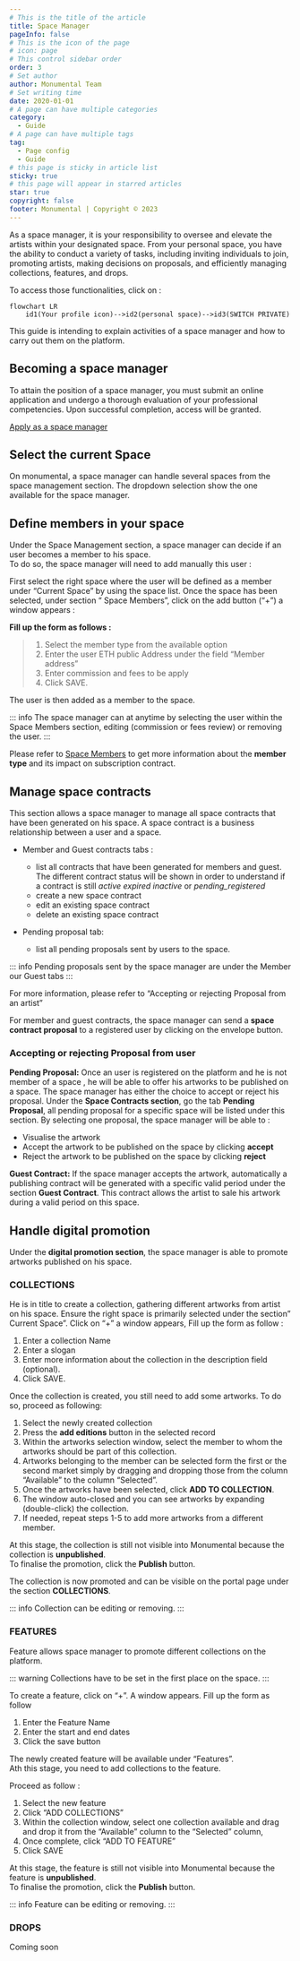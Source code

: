 ```yaml
---
# This is the title of the article
title: Space Manager
pageInfo: false
# This is the icon of the page
# icon: page
# This control sidebar order
order: 3
# Set author
author: Monumental Team     
# Set writing time
date: 2020-01-01
# A page can have multiple categories
category:
  - Guide
# A page can have multiple tags
tag:
  - Page config
  - Guide
# this page is sticky in article list
sticky: true
# this page will appear in starred articles
star: true
copyright: false
footer: Monumental | Copyright © 2023
---
```

As a space manager, it is your responsibility to oversee and elevate the artists within your designated space. From your personal space, you have the ability to conduct a variety of tasks, including inviting individuals to join, promoting artists, making decisions on proposals, and efficiently managing collections, features, and drops.

To access those functionalities, click on :


```mermaid
flowchart LR
    id1(Your profile icon)-->id2(personal space)-->id3(SWITCH PRIVATE)
```

This guide is intending to explain activities of a space manager and how to carry out them on the platform.

## Becoming a space manager

To attain the position of a space manager, you must submit an online application and undergo a thorough evaluation of your professional competencies. Upon successful completion, access will be granted.

[Apply as a space manager](https://monumental.app/apply/manager)

## Select the current Space

On monumental, a space manager can handle several spaces from the space management section.
The dropdown selection show the one available for the space manager.

## Define members in your space

Under the Space Management section, a space manager can decide if an user becomes a member to his space. <br>
To do so, the space manager will need to add manually this user :

First select the right space where the user will be defined as a member under “Current Space” by using the space list.
Once the space has been selected, under section “ Space Members”, click on the add button (“+”) a window appears :

**Fill up the form as follows :**

> 1. Select the member type from the available option
> 2. Enter the user ETH public Address under the field “Member address”
> 3. Enter commission and fees to be apply
> 4. Click SAVE. 

The user is then added as a member to the space.

::: info
The space manager can at anytime by selecting the user within the Space Members section, editing (commission or fees review) or removing the user.
::: 


Please refer to [Space Members](/started/space.md#space-members) to get more information about the **member type** and its impact on subscription contract.


## Manage space contracts

This section allows a space manager to manage all space contracts that have been generated on his space.
A space contract is a business relationship between a user and a space.

- Member and Guest contracts tabs : 
    - list all contracts that have been generated for members and guest. 
      The different contract status will be shown in order to understand if a contract is still _active_  _expired_ _inactive_ or _pending_registered_
    - create a new space contract
    - edit an existing space contract
    - delete an existing space contract

- Pending proposal tab: 
    - list all pending proposals sent by users to the space.

::: info
Pending proposals sent by the space manager are under the Member our Guest tabs
:::
    
For more information, please refer to “Accepting or rejecting Proposal from an artist”

For member and guest contracts, the space manager can send a **space contract proposal** to a registered user by clicking on the envelope button.

### Accepting or rejecting Proposal from user

**Pending Proposal:**
Once an user is registered on the platform and he is not member of a space , he will be able to offer his artworks to be published on a space. The space manager has either the choice to accept or reject his proposal.
Under the **Space Contracts section**, go the tab **Pending Proposal**, all pending proposal for a specific space will be listed under this section.
By selecting one proposal, the space manager will be able to :
-	Visualise the artwork
-	Accept the artwork to be published on the space by clicking **accept**
-	Reject the artwork to be published on the space by clicking **reject**

**Guest Contract:**
If the space manager accepts the artwork, automatically a publishing contract will be generated with a specific valid period under the section **Guest Contract**. 
This contract allows the artist to sale his artwork during a valid period on this space.

## Handle digital promotion
Under the **digital promotion section**, the space manager is able to promote artworks published on his space. 

### COLLECTIONS
He is in title to create a collection, gathering different artworks from artist on his space.
Ensure the right space is primarily selected under the section” Current Space”.
Click on “+” a window appears, 
Fill up the form as follow :
1. Enter a collection Name
2. Enter a slogan
3. Enter more information about the collection in the description field (optional).
4. Click SAVE. 

Once the collection is created, you still need to add some artworks. To do so, proceed as following:
 
1. Select the newly created collection 
2. Press the **add editions** button in the selected record
3. Within the artworks selection window, select the member to whom the artworks should be part of this collection. 
4. Artworks belonging to the member can be selected form the first or the second market simply by dragging and dropping those from the column “Available” to the column “Selected”. 
5. Once the artworks have been selected, click **ADD TO COLLECTION**.
6. The window auto-closed and you can see artworks by expanding (double-click) the collection.
6. If needed, repeat steps 1-5 to add more artworks from a different member.

At this stage, the collection is still not visible into Monumental because the collection is **unpublished**.<br>
To finalise the promotion, click the **Publish** button.

The collection is now promoted and can be visible on the portal page under the section **COLLECTIONS**.

::: info
Collection can be editing or removing.
:::

### FEATURES
Feature allows space manager to promote different collections on the platform.
 
::: warning
Collections have to be set in the first place on the space.
:::

To create a feature, click on “+”. A window appears.
Fill up the form as follow
1. Enter the Feature Name
2. Enter the start and end dates
3. Click the save button

The newly created feature will be available under “Features”.<br>
Ath this stage, you need to add collections to the feature.

Proceed as follow :
1. Select the new feature 
2. Click “ADD COLLECTIONS”
3. Within the collection window, select one collection available and drag and drop it from the “Available” column to the “Selected” column,
4. Once complete, click “ADD TO FEATURE”
5. Click SAVE

At this stage, the feature is still not visible into Monumental because the feature is **unpublished**.<br>
To finalise the promotion, click the **Publish** button.

::: info
Feature can be editing or removing.
:::

### DROPS

Coming soon
